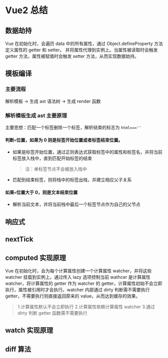 # Vue2 总结

## 数据劫持

Vue 在初始化时，会遍历 data 中的所有属性，通过 Object.defineProperty 方法定义属性的 getter 和 setter。
并将属性代理到实例上。当属性被读取时会触发 getter 方法，属性被赋值时会触发 setter 方法，从而实现数据劫持。

## 模板编译

### 主要流程

解析模板 -> 生成 ast 语法树 -> 生成 render 函数

### 解析模板生成 ast 主要原理

主要思想：匹配一个标签删除一个标签，解析结束的标志为 `html===''`

#### 判断`<`位置，如果为 0 则是标签开始位置或者标签结束位置。

- 如果是标签开始位置，通过正则表达式获取标签中的属性和标签名，并将当前标签放入栈中，直到匹配开始标签的结束
  > 注：单标签节点不会被放入栈中
- 匹配到结束标签，则将栈中的标签出栈，并建立相应父子关系

#### 如果`<`位置大于 0，则是文本结束位置

- 解析当前文本，并将当前栈中最后一个标签节点作为自己的父节点

## 响应式

## nextTick

## computed 实现原理

Vue 在初始化时，会为每个计算属性创建一个计算属性 watcher，并将这些 watcher 挂载到实例上。通过传入 lazy 选项控制当前 wathcer 是计算属性 watcher，将计算属性的 getter 作为 watcher 的 getter，计算属性初始不会立即执行，属性被引用时才会执行。watcher 内部通过 dirty 判断需不需要执行 getter，不需要执行则直接返回原来的 value，从而达到缓存的效果。

> 1.计算属性默认不会立即执行 2.计算属性依赖计算属性 watcher 3.通过 dirty 判断 getter 函数需不需要执行

## watch 实现原理

## diff 算法
